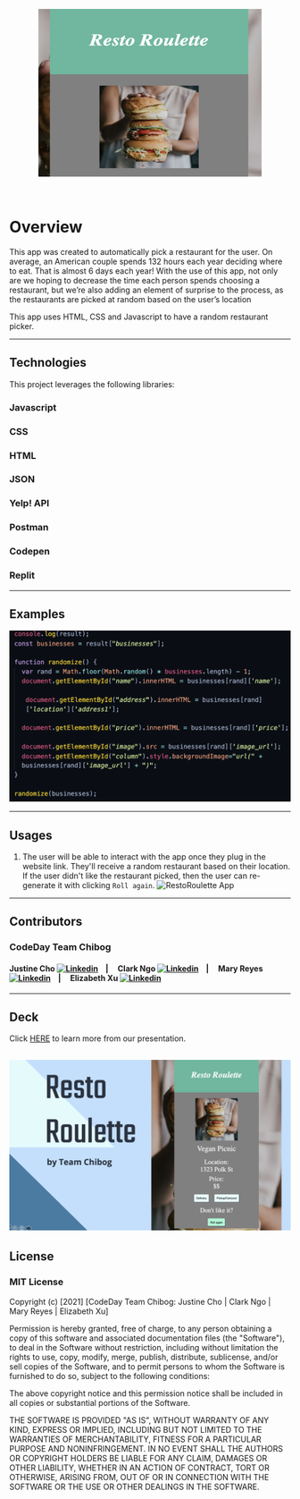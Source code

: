
<head>
  <base href="">
</head>

<p align="center">
<img src="./Images/resto-roulette.png" alt="Girl in a jacket" width="400" height="300"> 
</p>

<p>&nbsp;</p>

# **Overview**
This app was created to automatically pick a restaurant for the user. On average, an American couple spends 132 hours each year deciding where to eat. That is almost 6 days each year! With the use of this app, not only are we hoping to decrease the time each person spends choosing a restaurant, but we’re also adding an element of surprise to the process, as the restaurants are picked at random based on the user’s location

This app uses HTML, CSS and Javascript to have a random restaurant picker.

---
## **Technologies**
This project leverages the following libraries:

### Javascript 
### CSS
### HTML
### JSON
### Yelp! API
### Postman
### Codepen
### Replit

---
## **Examples**
![Javascript code](./images/javascript.png)


---

## **Usages**
1. The user will be able to interact with the app once they plug in the website link. They'll receive a random restaurant based on their location. If the user didn't like the restaurant picked, then the user can re-generate it with clicking `Roll again`.
![RestoRoulette App](./restoroulette.gif)

---

## **Contributors**

### CodeDay Team Chibog

#### Justine Cho [![Linkedin](https://i.stack.imgur.com/gVE0j.png)](https://www.linkedin.com/in/justinecho) &nbsp;&nbsp;&nbsp;| &nbsp;&nbsp;&nbsp; Clark Ngo [![Linkedin](https://i.stack.imgur.com/gVE0j.png)](https://www.linkedin.com/in/clarkngo/) &nbsp;&nbsp;&nbsp;| &nbsp;&nbsp;&nbsp; Mary Reyes [![Linkedin](https://i.stack.imgur.com/gVE0j.png)](https://www.linkedin.com/in/mary-reyes-42397b117/) &nbsp;&nbsp;&nbsp;| &nbsp;&nbsp;&nbsp; Elizabeth Xu [![Linkedin](https://i.stack.imgur.com/gVE0j.png)]() 


---

## **Deck**

Click [HERE](./deck/RestoRoulette_deck.pdf) to learn more from our presentation.

[![Crowdfunding Deck](./deck/restoroulette_image.png)](./deck/RestoRoulette_deck.pdf)
---

## **License**

### MIT License

Copyright (c) [2021] [CodeDay Team Chibog: Justine Cho | Clark Ngo | Mary Reyes | Elizabeth Xu]

Permission is hereby granted, free of charge, to any person obtaining a copy
of this software and associated documentation files (the "Software"), to deal
in the Software without restriction, including without limitation the rights
to use, copy, modify, merge, publish, distribute, sublicense, and/or sell
copies of the Software, and to permit persons to whom the Software is
furnished to do so, subject to the following conditions:

The above copyright notice and this permission notice shall be included in all
copies or substantial portions of the Software.

THE SOFTWARE IS PROVIDED "AS IS", WITHOUT WARRANTY OF ANY KIND, EXPRESS OR
IMPLIED, INCLUDING BUT NOT LIMITED TO THE WARRANTIES OF MERCHANTABILITY,
FITNESS FOR A PARTICULAR PURPOSE AND NONINFRINGEMENT. IN NO EVENT SHALL THE
AUTHORS OR COPYRIGHT HOLDERS BE LIABLE FOR ANY CLAIM, DAMAGES OR OTHER
LIABILITY, WHETHER IN AN ACTION OF CONTRACT, TORT OR OTHERWISE, ARISING FROM,
OUT OF OR IN CONNECTION WITH THE SOFTWARE OR THE USE OR OTHER DEALINGS IN THE
SOFTWARE.
